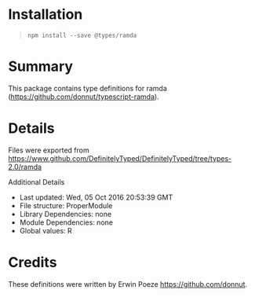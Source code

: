 # Installation
> `npm install --save @types/ramda`

# Summary
This package contains type definitions for ramda (https://github.com/donnut/typescript-ramda).

# Details
Files were exported from https://www.github.com/DefinitelyTyped/DefinitelyTyped/tree/types-2.0/ramda

Additional Details
 * Last updated: Wed, 05 Oct 2016 20:53:39 GMT
 * File structure: ProperModule
 * Library Dependencies: none
 * Module Dependencies: none
 * Global values: R

# Credits
These definitions were written by Erwin Poeze <https://github.com/donnut>.
